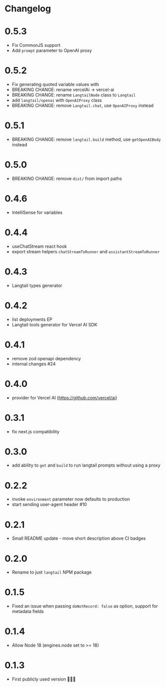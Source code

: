 # Changelog

# 0.5.3

- Fix CommonJS support
- Add `prompt` parameter to OpenAI proxy

# 0.5.2

- Fix generating quoted variable values with
- BREAKING CHANGE: rename vercelAi -> vercel-ai
- BREAKING CHANGE: rename `LangtailNode` class to `Langtail`
- add `langtail/openai` with `OpenAIProxy` class
- BREAKING CHANGE: remove `Langtail.chat`, use `OpenAIProxy` instead

# 0.5.1

- BREAKING CHANGE: remove `langtail.build` method, use `getOpenAIBody` instead

# 0.5.0

- BREAKING CHANGE: remove `dist/` from import paths

# 0.4.6

- IntelliSense for variables

# 0.4.4

- useChatStream react hook
- export stream helpers `chatStreamToRunner` and `assistantStreamToRunner`

# 0.4.3

- Langtail types generator

# 0.4.2

- list deployments EP
- Langtail tools generator for Vercel AI SDK

# 0.4.1

- remove zod openapi dependency
- internal changes #24

# 0.4.0

- provider for Vercel AI (https://github.com/vercel/ai)

# 0.3.1

- fix next.js compatibility

# 0.3.0

- add ability to `get` and `build` to run langtail prompts without using a proxy

# 0.2.2

- invoke `environment` parameter now defaults to production
- start sending user-agent header #10

# 0.2.1

- Small README update - move short description above CI badges

# 0.2.0

- Rename to just `langtail` NPM package

# 0.1.5

- Fixed an issue when passing `doNotRecord: false` as option, support for metadata fields

# 0.1.4

- Allow Node 18 (engines.node set to >= 18)

# 0.1.3

- First publicly used version 🎉🎉🎉
